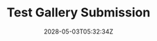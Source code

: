 ---
title: Test Gallery Submission
slug: testsubmission
coverImage: /images/gallery/GAHHHHHHHHHHHHHHHHHHHH.jpg
date: 2028-05-03T05:32:34Z
excerpt: Gallery Post
width: 1302
height: 991 
tags:
  - gallery
---